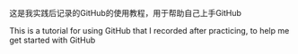 
这是我实践后记录的GitHub的使用教程，用于帮助自己上手GitHub

This is a tutorial for using GitHub that I recorded after practicing, to help me get started with GitHub

